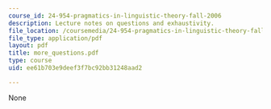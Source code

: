 ```yaml
---
course_id: 24-954-pragmatics-in-linguistic-theory-fall-2006
description: Lecture notes on questions and exhaustivity.
file_location: /coursemedia/24-954-pragmatics-in-linguistic-theory-fall-2006/ee61b703e9deef3f7bc92bb31248aad2_more_questions.pdf
file_type: application/pdf
layout: pdf
title: more_questions.pdf
type: course
uid: ee61b703e9deef3f7bc92bb31248aad2

---
```

None